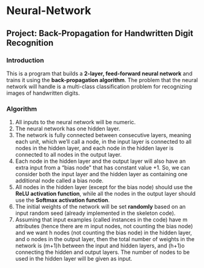 # Neural-Network

## Project: Back-Propagation for Handwritten Digit Recognition

### Introduction
This is a program that builds a **2-layer, feed-forward neural network** and trains it using the __back-propagation algorithm__. The problem that the neural network will handle is a multi-class classification problem for recognizing images of handwritten digits.

### Algorithm
1) All inputs to the neural network will be numeric. 
2) The neural network has one hidden layer. 
3) The network is fully connected between consecutive layers, meaning each unit, which we’ll call a node, in the input layer is connected to all nodes in the hidden layer, and each node in the hidden layer is connected to all nodes in the output layer. 
4) Each node in the hidden layer and the output layer will also have an extra input from a “bias node" that has constant value +1. So, we can consider both the input layer and the hidden layer as containing one additional node called a bias node. 
5) All nodes in the hidden layer (except for the bias node) should use the __ReLU activation function__, while all the nodes in the output layer should use the __Softmax activation function__. 
6) The initial weights of the network will be set __randomly__ based on an input random seed (already implemented in the skeleton code). 
7) Assuming that input examples (called instances in the code) have m attributes (hence there are m input nodes, not counting the bias node) and we want h nodes (not counting the bias node) in the hidden layer, and o nodes in the output layer, then the total number of weights in the network is (m+1)h between the input and hidden layers, and (h+1)o connecting the hidden and output layers. The number of nodes to be used in the hidden layer will be given as input. 


